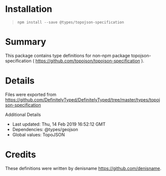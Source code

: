 # Installation
> `npm install --save @types/topojson-specification`

# Summary
This package contains type definitions for non-npm package topojson-specification ( https://github.com/topojson/topojson-specification ).

# Details
Files were exported from https://github.com/DefinitelyTyped/DefinitelyTyped/tree/master/types/topojson-specification

Additional Details
 * Last updated: Thu, 14 Feb 2019 16:52:12 GMT
 * Dependencies: @types/geojson
 * Global values: TopoJSON

# Credits
These definitions were written by denisname <https://github.com/denisname>.
